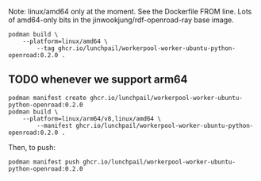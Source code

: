 Note: linux/amd64 only at the moment. See the Dockerfile FROM
line. Lots of amd64-only bits in the jinwookjung/rdf-openroad-ray base
image.

```shell
podman build \
    --platform=linux/amd64 \
        --tag ghcr.io/lunchpail/workerpool-worker-ubuntu-python-openroad:0.2.0 .
```

## TODO whenever we support arm64

```shell
podman manifest create ghcr.io/lunchpail/workerpool-worker-ubuntu-python-openroad:0.2.0
podman build \
    --platform=linux/arm64/v8,linux/amd64 \
        --manifest ghcr.io/lunchpail/workerpool-worker-ubuntu-python-openroad:0.2.0 .
```

Then, to push:

```shell
podman manifest push ghcr.io/lunchpail/workerpool-worker-ubuntu-python-openroad:0.2.0
```

